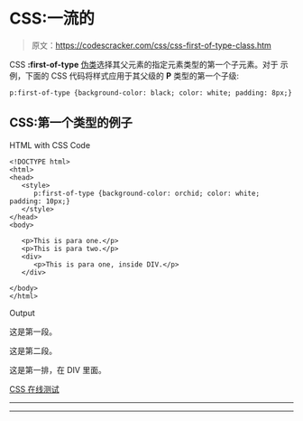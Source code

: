 # CSS:一流的

> 原文：<https://codescracker.com/css/css-first-of-type-class.htm>

CSS **:first-of-type** [伪类](/css/css-pseudo-classes.htm)选择其父元素的指定元素类型的第一个子元素。对于 示例，下面的 CSS 代码将样式应用于其父级的 **P** 类型的第一个子级:

```
p:first-of-type {background-color: black; color: white; padding: 8px;}
```

## CSS:第一个类型的例子

HTML with CSS Code

```
<!DOCTYPE html>
<html>
<head>
   <style>
      p:first-of-type {background-color: orchid; color: white; padding: 10px;}
   </style>
</head>
<body>

   <p>This is para one.</p>
   <p>This is para two.</p>
   <div>
      <p>This is para one, inside DIV.</p>
   </div>

</body>
</html>
```

Output

这是第一段。

这是第二段。

这是第一排，在 DIV 里面。

[CSS 在线测试](/exam/showtest.php?subid=5)

* * *

* * *